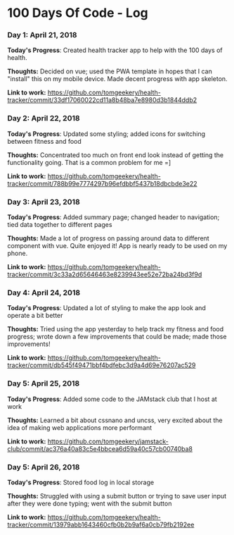 # 100 Days Of Code - Log

### Day 1: April 21, 2018

**Today's Progress**: Created health tracker app to help with the 100 days of health.

**Thoughts:** Decided on vue; used the PWA template in hopes that I can "install" this on my mobile device. Made decent progress with app skeleton.

**Link to work:** https://github.com/tomgeekery/health-tracker/commit/33df17060022cd11a8b48ba7e8980d3b1844ddb2

### Day 2: April 22, 2018

**Today's Progress**: Updated some styling; added icons for switching between fitness and food

**Thoughts:** Concentrated too much on front end look instead of getting the functionality going. That is a common problem for me =]

**Link to work:** https://github.com/tomgeekery/health-tracker/commit/788b99e7774297b96efdbbf5437b18dbcbde3e22

### Day 3: April 23, 2018

**Today's Progress**: Added summary page; changed header to navigation; tied data together to different pages

**Thoughts:** Made a lot of progress on passing around data to different component with vue. Quite enjoyed it! App is nearly ready to be used on my phone.

**Link to work:** https://github.com/tomgeekery/health-tracker/commit/3c33a2d65646463e8239943ee52e72ba24bd3f9d

### Day 4: April 24, 2018

**Today's Progress**: Updated a lot of styling to make the app look and operate a bit better

**Thoughts:** Tried using the app yesterday to help track my fitness and food progress; wrote down a few improvements that could be made; made those improvements!

**Link to work:** https://github.com/tomgeekery/health-tracker/commit/db545f49471bbf4bdfebc3d9a4d69e76207ac529

### Day 5: April 25, 2018

**Today's Progress**: Added some code to the JAMstack club that I host at work

**Thoughts:** Learned a bit about cssnano and uncss, very excited about the idea of making web applications more performant

**Link to work:** https://github.com/tomgeekery/jamstack-club/commit/ac376a40a83c5e4bbcea6d59a40c57cb00740ba8

### Day 5: April 26, 2018

**Today's Progress**: Stored food log in local storage

**Thoughts:** Struggled with using a submit button or trying to save user input after they were done typing; went with the submit button

**Link to work:** https://github.com/tomgeekery/health-tracker/commit/13979abb1643460cfb0b2b9af6a0cb79fb2192ee
